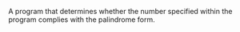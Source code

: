A program that determines whether the number specified within the program complies with the palindrome form.
